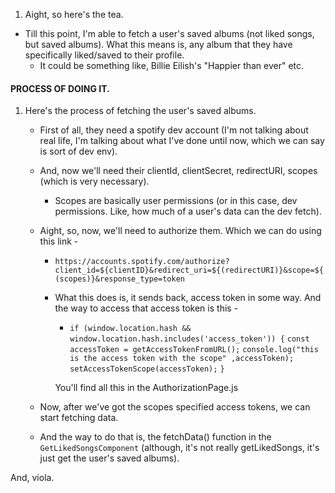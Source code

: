1. Aight, so here's the tea. 

- Till this point, I'm able to fetch a user's saved albums (not liked songs, but saved albums). What this means is, any album that they have specifically liked/saved to their profile. 
    - It could be something like, Billie Eilish's "Happier than ever" etc.



#### PROCESS OF DOING IT. 

1. Here's the process of fetching the user's saved albums.
    - First of all, they need a spotify dev account (I'm not talking about real life, I'm talking about what I've done until now, which we can say is sort of dev env).
    - And, now we'll need their clientId, clientSecret, redirectURI, scopes (which is very necessary).
        - Scopes are basically user permissions (or in this case, dev permissions. Like, how much of a user's data can the dev fetch). 
    - Aight, so, now, we'll need to authorize them. Which we can do using this link - 
        - `https://accounts.spotify.com/authorize?client_id=${clientID}&redirect_uri=${(redirectURI)}&scope=${(scopes)}&response_type=token`
        - What this does is, it sends back, access token in some way. And the way to access that access token is this - 
            - `if (window.location.hash && window.location.hash.includes('access_token')) {`
            `const accessToken = getAccessTokenFromURL();`
            `console.log("this is the access token with the scope" ,accessToken);`
            `setAccessTokenScope(accessToken);`
            `}`

            You'll find all this in the AuthorizationPage.js
    
    - Now, after we've got the scopes specified access tokens, we can start fetching data.
    - And the way to do that is, the fetchData() function in the `GetLikedSongsComponent` (although, it's not really getLikedSongs, it's just get the user's saved albums).

And, viola.

